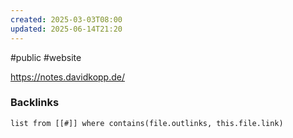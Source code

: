 ```yaml
---
created: 2025-03-03T08:00
updated: 2025-06-14T21:20
---
```

#public #website

https://notes.davidkopp.de/


### Backlinks
```dataview 
list from [[#]] where contains(file.outlinks, this.file.link)
```

